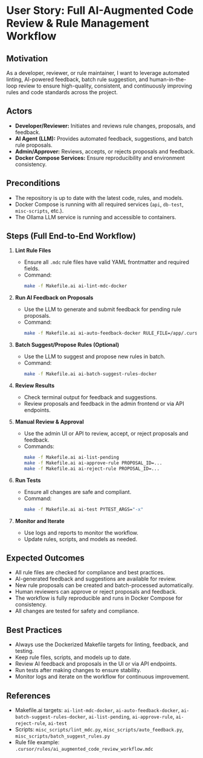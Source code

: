 # User Story: Full AI-Augmented Code Review & Rule Management Workflow

## Motivation
As a developer, reviewer, or rule maintainer, I want to leverage automated linting, AI-powered feedback, batch rule suggestion, and human-in-the-loop review to ensure high-quality, consistent, and continuously improving rules and code standards across the project.

## Actors
- **Developer/Reviewer:** Initiates and reviews rule changes, proposals, and feedback.
- **AI Agent (LLM):** Provides automated feedback, suggestions, and batch rule proposals.
- **Admin/Approver:** Reviews, accepts, or rejects proposals and feedback.
- **Docker Compose Services:** Ensure reproducibility and environment consistency.

## Preconditions
- The repository is up to date with the latest code, rules, and models.
- Docker Compose is running with all required services (`api`, `db-test`, `misc-scripts`, etc.).
- The Ollama LLM service is running and accessible to containers.

## Steps (Full End-to-End Workflow)

1. **Lint Rule Files**
   - Ensure all `.mdc` rule files have valid YAML frontmatter and required fields.
   - Command:
     ```bash
     make -f Makefile.ai ai-lint-mdc-docker
     ```

2. **Run AI Feedback on Proposals**
   - Use the LLM to generate and submit feedback for pending rule proposals.
   - Command:
     ```bash
     make -f Makefile.ai ai-auto-feedback-docker RULE_FILE=/app/.cursor/rules/yourfile.mdc
     ```

3. **Batch Suggest/Propose Rules (Optional)**
   - Use the LLM to suggest and propose new rules in batch.
   - Command:
     ```bash
     make -f Makefile.ai ai-batch-suggest-rules-docker
     ```

4. **Review Results**
   - Check terminal output for feedback and suggestions.
   - Review proposals and feedback in the admin frontend or via API endpoints.

5. **Manual Review & Approval**
   - Use the admin UI or API to review, accept, or reject proposals and feedback.
   - Commands:
     ```bash
     make -f Makefile.ai ai-list-pending
     make -f Makefile.ai ai-approve-rule PROPOSAL_ID=...
     make -f Makefile.ai ai-reject-rule PROPOSAL_ID=...
     ```

6. **Run Tests**
   - Ensure all changes are safe and compliant.
   - Command:
     ```bash
     make -f Makefile.ai ai-test PYTEST_ARGS="-x"
     ```

7. **Monitor and Iterate**
   - Use logs and reports to monitor the workflow.
   - Update rules, scripts, and models as needed.

## Expected Outcomes
- All rule files are checked for compliance and best practices.
- AI-generated feedback and suggestions are available for review.
- New rule proposals can be created and batch-processed automatically.
- Human reviewers can approve or reject proposals and feedback.
- The workflow is fully reproducible and runs in Docker Compose for consistency.
- All changes are tested for safety and compliance.

## Best Practices
- Always use the Dockerized Makefile targets for linting, feedback, and testing.
- Keep rule files, scripts, and models up to date.
- Review AI feedback and proposals in the UI or via API endpoints.
- Run tests after making changes to ensure stability.
- Monitor logs and iterate on the workflow for continuous improvement.

## References
- Makefile.ai targets: `ai-lint-mdc-docker`, `ai-auto-feedback-docker`, `ai-batch-suggest-rules-docker`, `ai-list-pending`, `ai-approve-rule`, `ai-reject-rule`, `ai-test`
- Scripts: `misc_scripts/lint_mdc.py`, `misc_scripts/auto_feedback.py`, `misc_scripts/batch_suggest_rules.py`
- Rule file example: `.cursor/rules/ai_augmented_code_review_workflow.mdc` 